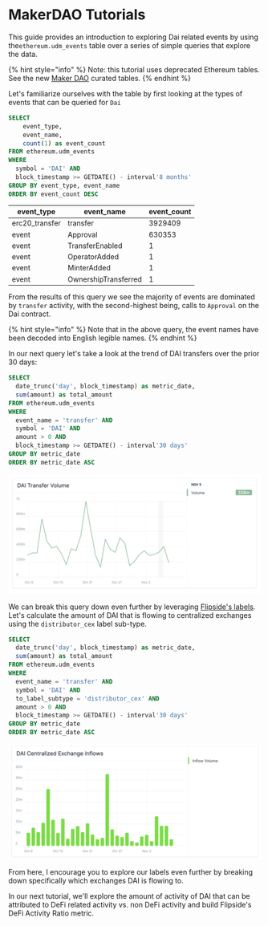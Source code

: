 # MakerDAO Tutorials

This guide provides an introduction to exploring Dai related events by using the`ethereum.udm_events` table over a series of simple queries that explore the data.

{% hint style="info" %}
Note: this tutorial uses deprecated Ethereum tables. See the new [Maker DAO](../../data/archive/tables/ethereum-maker-dao-tables.md) curated tables.
{% endhint %}

Let's familiarize ourselves with the table by first looking at the types of events that can be queried for `Dai`

```sql
SELECT 
    event_type, 
    event_name,
    count(1) as event_count
FROM ethereum.udm_events 
WHERE 
  symbol = 'DAI' AND
  block_timestamp >= GETDATE() - interval'8 months'
GROUP BY event_type, event_name
ORDER BY event_count DESC
```

| event\_type     | event\_name          | event\_count |
| --------------- | -------------------- | ------------ |
| erc20\_transfer | transfer             | 3929409      |
| event           | Approval             | 630353       |
| event           | TransferEnabled      | 1            |
| event           | OperatorAdded        | 1            |
| event           | MinterAdded          | 1            |
| event           | OwnershipTransferred | 1            |

From the results of this query we see the majority of events are dominated by `transfer` activity, with the second-highest being, calls to `Approval` on the Dai contract.

{% hint style="info" %}
Note that in the above query, the event names have been decoded into English legible names.&#x20;
{% endhint %}

In our next query let's take a look at the trend of DAI transfers over the prior 30 days:

```sql
SELECT 
  date_trunc('day', block_timestamp) as metric_date,
  sum(amount) as total_amount
FROM ethereum.udm_events
WHERE 
  event_name = 'transfer' AND
  symbol = 'DAI' AND
  amount > 0 AND
  block_timestamp >= GETDATE() - interval'30 days'
GROUP BY metric_date
ORDER BY metric_date ASC
```

![](<../../.gitbook/assets/Screen Shot 2020-11-08 at 8.29.00 PM.png>)

We can break this query down even further by leveraging [Flipside's labels](../../data/flipside-data/labels/). Let's calculate the amount of DAI that is flowing to centralized exchanges using the `distributor_cex` label sub-type.

```sql
SELECT 
  date_trunc('day', block_timestamp) as metric_date,
  sum(amount) as total_amount
FROM ethereum.udm_events
WHERE 
  event_name = 'transfer' AND
  symbol = 'DAI' AND
  to_label_subtype = 'distributor_cex' AND
  amount > 0 AND
  block_timestamp >= GETDATE() - interval'30 days'
GROUP BY metric_date
ORDER BY metric_date ASC
```

![](<../../.gitbook/assets/Screen Shot 2020-11-08 at 8.36.02 PM.png>)

From here, I encourage you to explore our labels even further by breaking down specifically which exchanges DAI is flowing to.

In our next tutorial, we'll explore the amount of activity of DAI that can be attributed to DeFi related activity vs. non DeFi activity and build Flipside's DeFi Activity Ratio metric.
